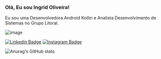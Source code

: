 ### Olá, Eu sou Ingrid Oliveira!

Eu sou uma Desenvolvedora Android Kotlin e Analista Desenvolvimento de Sistemas no Grupo Litoral.


![image](https://user-images.githubusercontent.com/78871436/119386754-5a410f80-bc9e-11eb-991e-9278afe279c6.png)

[![Linkedin Badge](https://img.shields.io/badge/-LinkedIn-blue?style=flat-square&logo=Linkedin&logoColor=white&link=https://www.linkedin.com/in/ingrid-da-silva-oliveira/)](https://www.linkedin.com/in/ingrid-da-silva-oliveira/)
[![Instagram Badge](https://img.shields.io/badge/-Instagram-pink?style=flat-square&logo=Linkedin&logoColor=white&link=https://www.linkedin.com/in/fagnerpsantos/)](https://www.linkedin.com/in/ingrid-da-silva-oliveira-54b98a80/)

![Anurag's GitHub stats](https://github-readme-stats.vercel.app/api?username=ingridolitk&show_icons=true&theme=radical)



